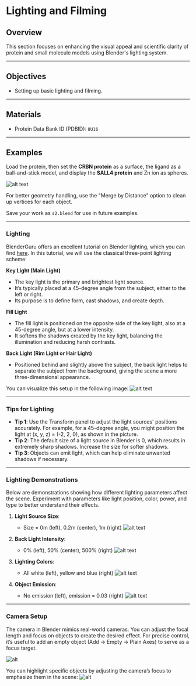 # **Lighting and Filming**

## **Overview**
This section focuses on enhancing the visual appeal and scientific clarity of protein and small molecule models using Blender's lighting system.

---

## **Objectives**
- Setting up basic lighting and filming.

---

## **Materials**
- Protein Data Bank ID (PDBID): `8U16`

---

## **Examples**

Load the protein, then set the **CRBN protein** as a surface, the ligand as a ball-and-stick model, and display the **SALL4 protein** and Zn ion as spheres.

![alt text](img/image.png)

For better geometry handling, use the "Merge by Distance" option to clean up vertices for each object.

Save your work as `s2.blend` for use in future examples.

---

### **Lighting**

BlenderGuru offers an excellent tutorial on Blender lighting, which you can find [here](https://www.youtube.com/watch?v=Ys4793edotw&list=PLjEaoINr3zgH9vCr47kSS5W8PEJBNIiwK). In this tutorial, we will use the classical three-point lighting scheme:

**Key Light (Main Light)**
- The key light is the primary and brightest light source.
- It’s typically placed at a 45-degree angle from the subject, either to the left or right.
- Its purpose is to define form, cast shadows, and create depth.

**Fill Light**
- The fill light is positioned on the opposite side of the key light, also at a 45-degree angle, but at a lower intensity.
- It softens the shadows created by the key light, balancing the illumination and reducing harsh contrasts.

**Back Light (Rim Light or Hair Light)**
- Positioned behind and slightly above the subject, the back light helps to separate the subject from the background, giving the scene a more three-dimensional appearance.

You can visualize this setup in the following image:
![alt text](img/image-1.png)

---

### **Tips for Lighting**
- **Tip 1**: Use the Transform panel to adjust the light sources' positions accurately. For example, for a 45-degree angle, you might position the light at (x, y, z) = (-2, 2, 0), as shown in the picture.
- **Tip 2**: The default size of a light source in Blender is 0, which results in extremely sharp shadows. Increase the size for softer shadows.
- **Tip 3**: Objects can emit light, which can help eliminate unwanted shadows if necessary.

---

### **Lighting Demonstrations**

Below are demonstrations showing how different lighting parameters affect the scene. Experiment with parameters like light position, color, power, and type to better understand their effects.

1. **Light Source Size**:
   - Size = 0m (left), 0.2m (center), 1m (right)
   ![alt text](img/image462.png)

2. **Back Light Intensity**:
   - 0% (left), 50% (center), 500% (right)
   ![alt text](img/g452.png)

3. **Lighting Colors**:
   - All white (left), yellow and blue (right)
   ![alt text](img/image526.png)

4. **Object Emission**:
   - No emission (left), emission = 0.03 (right)
   ![alt text](img/image586.png)

---

### **Camera Setup**

The camera in Blender mimics real-world cameras. You can adjust the focal length and focus on objects to create the desired effect. For precise control, it’s useful to add an empty object (Add -> Empty -> Plain Axes) to serve as a focus target.

![alt](img/image-4.png)

You can highlight specific objects by adjusting the camera’s focus to emphasize them in the scene:
![alt](img/f28.png)
